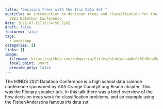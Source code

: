 ```yaml
---
title: "Decision Trees with the Iris Data Set "
subtitle: An introduction to decision trees and classification for the MINDS
  2021 Datathon Conference
date: 2022-07-11T19:54:50.726Z
draft: false
featured: false
tags:
  - workshop
categories: []
links: []
image:
  filename: https://github.com/rpkgarcia/Slides/blob/aeca48c0c82f0dab5a90311184194412d673f934/DecisionTrees2021.pdf
  focal_point: Smart
  preview_only: false
---
```

The MINDS 2021 Datathon Conference is a high school data science conference sponsored by ASA Orange County/Long Beach chapter.  This was the Plenary speaker talk.  In this talk there was a brief overview of the how decision trees work for classification problems, and an example using the Fisher/Andersons famous *iris* data set.